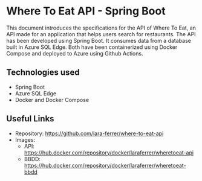 # Where To Eat API - Spring Boot
This document introduces the specifications for the API of Where To Eat, an API made for an application that helps users search for restaurants.
The API has been developed using Spring Boot. It consumes data from a database built in Azure SQL Edge. Both have been containerized using Docker Compose and deployed to Azure using Github Actions.

## Technologies used
- Spring Boot
- Azure SQL Edge
- Docker and Docker Compose

## Useful Links
- Repository: https://github.com/lara-ferrer/where-to-eat-api
- Images:
    - API: https://hub.docker.com/repository/docker/laraferrer/wheretoeat-api
    - BBDD: https://hub.docker.com/repository/docker/laraferrer/wheretoeat-bbdd